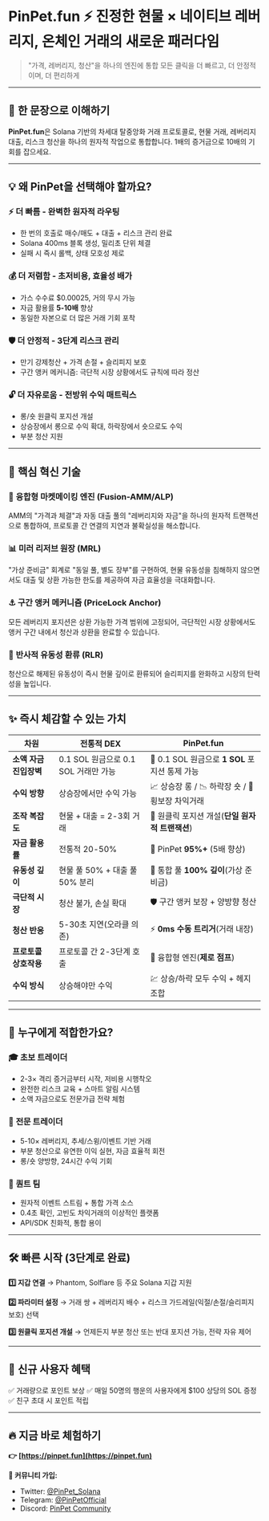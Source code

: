 # PinPet.fun ⚡ 진정한 현물 × 네이티브 레버리지, 온체인 거래의 새로운 패러다임

> "가격, 레버리지, 청산"을 하나의 엔진에 통합
> 모든 클릭을 더 빠르고, 더 안정적이며, 더 편리하게

---

## 🎯 한 문장으로 이해하기

**PinPet.fun**은 Solana 기반의 차세대 탈중앙화 거래 프로토콜로, 현물 거래, 레버리지 대출, 리스크 청산을 하나의 원자적 작업으로 통합합니다. 1배의 증거금으로 10배의 기회를 잡으세요.

---

## 💡 왜 PinPet을 선택해야 할까요?

### ⚡ **더 빠름** - 완벽한 원자적 라우팅
- 한 번의 호출로 매수/매도 + 대출 + 리스크 관리 완료
- Solana 400ms 블록 생성, 밀리초 단위 체결
- 실패 시 즉시 롤백, 상태 모호성 제로

### 💰 **더 저렴함** - 초저비용, 효율성 배가
- 가스 수수료 $0.00025, 거의 무시 가능
- 자금 활용률 **5-10배** 향상
- 동일한 자본으로 더 많은 거래 기회 포착

### 🛡️ **더 안정적** - 3단계 리스크 관리
- 만기 강제청산 + 가격 손절 + 슬리피지 보호
- 구간 앵커 메커니즘: 극단적 시장 상황에서도 규칙에 따라 정산

### 🔓 **더 자유로움** - 전방위 수익 매트릭스
- 롱/숏 원클릭 포지션 개설
- 상승장에서 롱으로 수익 확대, 하락장에서 숏으로도 수익
- 부분 청산 지원

---

## 🚀 핵심 혁신 기술

### 🔧 **융합형 마켓메이킹 엔진** (Fusion-AMM/ALP)
AMM의 "가격과 체결"과 자동 대출 풀의 "레버리지와 자금"을 하나의 원자적 트랜잭션으로 통합하여, 프로토콜 간 연결의 지연과 불확실성을 해소합니다.

### 📊 **미러 리저브 원장** (MRL)
"가상 준비금" 회계로 "동일 풀, 별도 장부"를 구현하여, 현물 유동성을 침해하지 않으면서도 대출 및 상환 가능한 한도를 제공하여 자금 효율성을 극대화합니다.

### ⚓ **구간 앵커 메커니즘** (PriceLock Anchor)
모든 레버리지 포지션은 상환 가능한 가격 범위에 고정되어, 극단적인 시장 상황에서도 앵커 구간 내에서 청산과 상환을 완료할 수 있습니다.

### 🔄 **반사적 유동성 환류** (RLR)
청산으로 해제된 유동성이 즉시 현물 깊이로 환류되어 슬리피지를 완화하고 시장의 탄력성을 높입니다.

---

## ✨ 즉시 체감할 수 있는 가치

| 차원 | 전통적 DEX | PinPet.fun |
|-----|---------|-----------|
| **소액 자금 진입장벽** | 0.1 SOL 원금으로 0.1 SOL 거래만 가능 | 🎁 0.1 SOL 원금으로 **1 SOL** 포지션 통제 가능 |
| **수익 방향** | 상승장에서만 수익 가능 | 📈 상승장 롱 / 📉 하락장 숏 / 🌊 횡보장 차익거래 |
| **조작 복잡도** | 현물 + 대출 = 2-3회 거래 | 🎯 원클릭 포지션 개설(**단일 원자적 트랜잭션**) |
| **자금 활용률** | 전통적 20-50% | 🚀 PinPet **95%+** (5배 향상) |
| **유동성 깊이** | 현물 풀 50% + 대출 풀 50% 분리 | 🌊 통합 풀 **100% 깊이**(가상 준비금) |
| **극단적 시장** | 청산 불가, 손실 확대 | 🛡️ 구간 앵커 보장 + 양방향 청산 |
| **청산 반응** | 5-30초 지연(오라클 의존) | ⚡ **0ms 수동 트리거**(거래 내장) |
| **프로토콜 상호작용** | 프로토콜 간 2-3단계 호출 | 🔗 융합형 엔진(**제로 점프**) |
| **수익 방식** | 상승해야만 수익 | 💹 상승/하락 모두 수익 + 헤지 조합 |


---

## 🎯 누구에게 적합한가요?

### 🎓 **초보 트레이더**
- 2-3× 격리 증거금부터 시작, 저비용 시행착오
- 완전한 리스크 교육 + 스마트 알림 시스템
- 소액 자금으로도 전문가급 전략 체험

### 💼 **전문 트레이더**
- 5-10× 레버리지, 추세/스윙/이벤트 기반 거래
- 부분 청산으로 유연한 이익 실현, 자금 효율적 회전
- 롱/숏 양방향, 24시간 수익 기회

### 🤖 **퀀트 팀**
- 원자적 이벤트 스트림 + 통합 가격 소스
- 0.4초 확인, 고빈도 차익거래의 이상적인 플랫폼
- API/SDK 친화적, 통합 용이

---

## 🛠️ 빠른 시작 (3단계로 완료)

**1️⃣ 지갑 연결**
→ Phantom, Solflare 등 주요 Solana 지갑 지원

**2️⃣ 파라미터 설정**
→ 거래 쌍 + 레버리지 배수 + 리스크 가드레일(익절/손절/슬리피지 보호) 선택

**3️⃣ 원클릭 포지션 개설**
→ 언제든지 부분 청산 또는 반대 포지션 가능, 전략 자유 제어

---

## 🎁 신규 사용자 혜택

✅ 거래량으로 포인트 보상
✅ 매일 50명의 행운의 사용자에게 $100 상당의 SOL 증정
✅ 친구 초대 시 포인트 적립

---

## 🔥 지금 바로 체험하기

**👉 [https://pinpet.fun](https://pinpet.fun)**

**📱 커뮤니티 가입:**
- Twitter: [@PinPet_Solana](https://twitter.com/PinPet_Solana)
- Telegram: [@PinPetOfficial](https://t.me/PinPetOfficial)
- Discord: [PinPet Community](https://discord.gg/pinpet)
